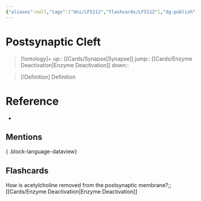 ```yaml
---
{"aliases":null,"tags":["Uni/LFS112","flashcards/LFS112"],"dg-publish":true,"permalink":"/cards/postsynaptic-cleft/","dgPassFrontmatter":true}
---
```


# Postsynaptic Cleft

> [!ontology]+
> up:: [[Cards/Synapse\|Synapse]]
> jump:: [[Cards/Enzyme Deactivation\|Enzyme Deactivation]]
> down:: 

> [!Definition] Definition
> 

# Reference
- 

## Mentions

{ .block-language-dataview}

## Flashcards

How is acetylcholine removed from the postsynaptic membrane?;;[[Cards/Enzyme Deactivation\|Enzyme Deactivation]]
<!--SR:!2023-10-26,5,150-->